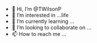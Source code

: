 - 👋 Hi, I’m @TWilsonP
- 👀 I’m interested in ...life
- 🌱 I’m currently learning ...
- 💞️ I’m looking to collaborate on ...
- 📫 How to reach me ...

<!---
TWilsonP/TWilsonP is a ✨ special ✨ repository because its `README.md` (this file) appears on your GitHub profile.
You can click the Preview link to take a look at your changes.
--->
